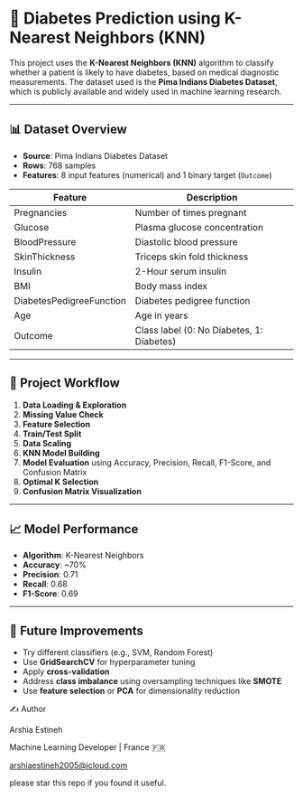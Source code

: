 # 🧠 Diabetes Prediction using K-Nearest Neighbors (KNN)

This project uses the **K-Nearest Neighbors (KNN)** algorithm to classify whether a patient is likely to have diabetes, based on medical diagnostic measurements. The dataset used is the **Pima Indians Diabetes Dataset**, which is publicly available and widely used in machine learning research.

---

## 📊 Dataset Overview

- **Source**: Pima Indians Diabetes Dataset
- **Rows**: 768 samples
- **Features**: 8 input features (numerical) and 1 binary target (`Outcome`)

| Feature | Description |
|--------|-------------|
| Pregnancies | Number of times pregnant |
| Glucose | Plasma glucose concentration |
| BloodPressure | Diastolic blood pressure |
| SkinThickness | Triceps skin fold thickness |
| Insulin | 2-Hour serum insulin |
| BMI | Body mass index |
| DiabetesPedigreeFunction | Diabetes pedigree function |
| Age | Age in years |
| Outcome | Class label (0: No Diabetes, 1: Diabetes) |

---

## 📌 Project Workflow

1. **Data Loading & Exploration**
2. **Missing Value Check**
3. **Feature Selection**
4. **Train/Test Split**
5. **Data Scaling**
6. **KNN Model Building**
7. **Model Evaluation** using Accuracy, Precision, Recall, F1-Score, and Confusion Matrix
8. **Optimal K Selection**
9. **Confusion Matrix Visualization**

---

## 📈 Model Performance

- **Algorithm**: K-Nearest Neighbors
- **Accuracy**: ~70%
- **Precision**: 0.71
- **Recall**: 0.68
- **F1-Score**: 0.69

---

## 🧪 Future Improvements

- Try different classifiers (e.g., SVM, Random Forest)
- Use **GridSearchCV** for hyperparameter tuning
- Apply **cross-validation**
- Address **class imbalance** using oversampling techniques like **SMOTE**
- Use **feature selection** or **PCA** for dimensionality reduction




✍️ Author

Arshia Estineh

Machine Learning Developer | France 🇫🇷

arshiaestineh2005@icloud.com

please star this repo if you found it useful.


